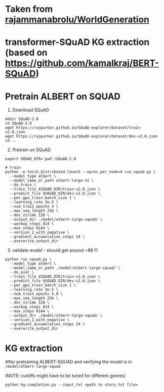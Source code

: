 # Taken from [rajammanabrolu/WorldGeneration](https://github.com/rajammanabrolu/WorldGeneration)

# transformer-SQuAD KG extraction (based on https://github.com/kamalkraj/BERT-SQuAD)

# Pretrain ALBERT on SQUAD
1. Download SQuAD 
```
mkdir SQuAD-2.0
cd SQuAD-2.0
wget https://rajpurkar.github.io/SQuAD-explorer/dataset/train-v2.0.json
wget https://rajpurkar.github.io/SQuAD-explorer/dataset/dev-v2.0.json
cd ..

```
2. Pretrain on SQuAD
```
export SQUAD_DIR=`pwd`/SQuAD-2.0

# train
python -m torch.distributed.launch --nproc_per_node=4 run_squad.py \
  --model_type albert \
  --model_name_or_path albert-large-v2 \
  --do_train \
  --train_file $SQUAD_DIR/train-v2.0.json \
  --predict_file $SQUAD_DIR/dev-v2.0.json \
  --per_gpu_train_batch_size 1 \
  --learning_rate 3e-5 \
  --num_train_epochs 4 \
  --max_seq_length 256 \
  --doc_stride 128 \
  --output_dir ./model/albert-large-squad/ \
  --warmup_steps 814 \
  --max_steps 8144 \
  --version_2_with_negative \
  --gradient_accumulation_steps 24 \
  --overwrite_output_dir
```
3. validate model - should get around ~89 f1
```
python run_squad.py \
  --model_type albert \
  --model_name_or_path ./model/albert-large-squad/ \
  --do_eval \
  --train_file $SQUAD_DIR/train-v2.0.json \
  --predict_file $SQUAD_DIR/dev-v2.0.json \
  --per_gpu_train_batch_size 1 \
  --learning_rate 3e-5 \
  --num_train_epochs 5.0 \
  --max_seq_length 256 \
  --doc_stride 128 \
  --warmup_steps 814 \
  --max_steps 8144 \
  --output_dir ./model/albert-large-squad/ \
  --version_2_with_negative \
  --gradient_accumulation_steps 24 \
  --overwrite_output_dir
```

# KG extraction
After pretraining ALBERT-SQUAD and verifying the model is in `/model/albert-large-squad`

(NOTE: <no answer> cutoffs might have to be tuned for different genres)

```
python kg-completion.py --input_txt <path to story.txt file>
```
